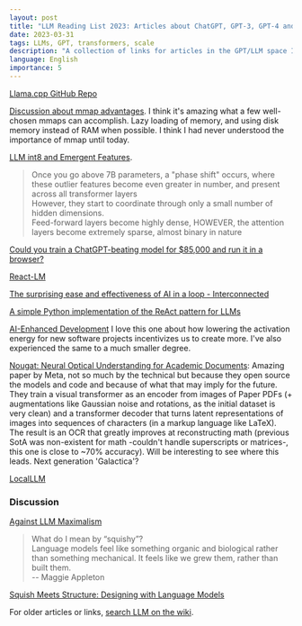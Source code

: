 ```yaml
---
layout: post
title: "LLM Reading List 2023: Articles about ChatGPT, GPT-3, GPT-4 and LLMs"
date: 2023-03-31
tags: LLMs, GPT, transformers, scale
description: "A collection of links for articles in the GPT/LLM space I found interesting."
language: English
importance: 5
---
```


[Llama.cpp GitHub Repo](https://github.com/ggerganov/llama.cpp)

[Discussion about mmap advantages](https://github.com/ggerganov/llama.cpp/discussions/638). I think it's amazing what a few well-chosen mmaps can accomplish. Lazy loading of memory, and using disk memory instead of RAM when possible. I think I had never understood the importance of mmap until today.

[LLM int8 and Emergent Features](https://timdettmers.com/2022/08/17/llm-int8-and-emergent-features).

> Once you go above 7B parameters, a "phase shift" occurs, where these outlier features become even greater in number, and present across all transformer layers<br>However, they start to coordinate through only a small number of hidden dimensions. <br>
Feed-forward layers become highly dense, HOWEVER, the attention layers become extremely sparse, almost binary in nature

[Could you train a ChatGPT-beating model for $85,000 and run it in a browser?](https://simonwillison.net/2023/Mar/17/beat-chatgpt-in-a-browser/)

[React-LM](https://react-lm.github.io/)

[The surprising ease and effectiveness of AI in a loop - Interconnected](https://interconnected.org/home/2023/03/16/singularity)

[A simple Python implementation of the ReAct pattern for LLMs](https://til.simonwillison.net/llms/python-react-pattern)

[AI-Enhanced Development](https://simonwillison.net/2023/Mar/27/ai-enhanced-development/) I love this one about how lowering the activation energy for new software projects incentivizes us to create more. I've also experienced the same to a much smaller degree.

[Nougat: Neural Optical Understanding for Academic Documents](https://arxiv.org/abs/2308.13418): Amazing paper by Meta, not so much by the technical but because they open source the models and code and because of what that may imply for the future. They train a visual transformer as an encoder from images of Paper PDFs (+ augmentations like Gaussian noise and rotations, as the initial dataset is very clean) and a transformer decoder that turns latent representations of images into sequences of characters (in a markup language like LaTeX). The result is an OCR that greatly improves at reconstructing math (previous SotA was non-existent for math -couldn't handle superscripts or matrices-, this one is close to ~70% accuracy). Will be interesting to see where this leads. Next generation 'Galactica'?

[LocalLLM](https://cloud.google.com/blog/products/application-development/new-localllm-lets-you-develop-gen-ai-apps-locally-without-gpus)

### Discussion 

[Against LLM Maximalism](https://explosion.ai/blog/against-llm-maximalism)

> What do I mean by “squishy”? <br> Language models feel like something organic and biological rather than something mechanical. It feels like we grew them, rather than built them.<br> -- Maggie Appleton

[Squish Meets Structure: Designing with Language Models](https://maggieappleton.com/squish-structure)

For older articles or links, [search LLM on the wiki](/tagged?q=LLM).



